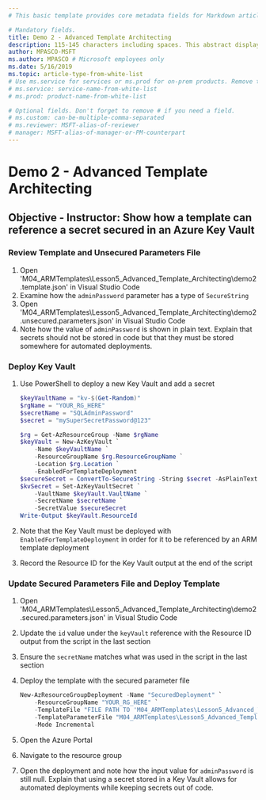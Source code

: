 ```yaml
---
# This basic template provides core metadata fields for Markdown articles on docs.microsoft.com.

# Mandatory fields.
title: Demo 2 - Advanced Template Architecting
description: 115-145 characters including spaces. This abstract displays in the search result.
author: MPASCO-MSFT
ms.author: MPASCO # Microsoft employees only
ms.date: 5/16/2019
ms.topic: article-type-from-white-list
# Use ms.service for services or ms.prod for on-prem products. Remove the # before the relevant field.
# ms.service: service-name-from-white-list
# ms.prod: product-name-from-white-list

# Optional fields. Don't forget to remove # if you need a field.
# ms.custom: can-be-multiple-comma-separated
# ms.reviewer: MSFT-alias-of-reviewer
# manager: MSFT-alias-of-manager-or-PM-counterpart
---
```

# Demo 2 - Advanced Template Architecting

## Objective - Instructor: Show how a template can reference a secret secured in an Azure Key Vault

### Review Template and Unsecured Parameters File
1. Open 'M04_ARMTemplates\Lesson5_Advanced_Template_Architecting\demo2.template.json' in Visual Studio Code
1. Examine how the `adminPassword` parameter has a type of `SecureString`
1. Open 'M04_ARMTemplates\Lesson5_Advanced_Template_Architecting\demo2.unsecured.parameters.json' in Visual Studio Code
1. Note how the value of `adminPassword` is shown in plain text. Explain that secrets should not be stored in code but that they must be stored somewhere for automated deployments.

### Deploy Key Vault
1. Use PowerShell to deploy a new Key Vault and add a secret

    ```PowerShell
    $keyVaultName = "kv-$(Get-Random)"
    $rgName = "YOUR_RG_HERE"
    $secretName = "SQLAdminPassword"
    $secret = "mySuperSecretPassword@123"

    $rg = Get-AzResourceGroup -Name $rgName
    $keyVault = New-AzKeyVault `
        -Name $keyVaultName `
        -ResourceGroupName $rg.ResourceGroupName `
        -Location $rg.Location `
        -EnabledForTemplateDeployment
    $secureSecret = ConvertTo-SecureString -String $secret -AsPlainText -Force
    $kvSecret = Set-AzKeyVaultSecret `
        -VaultName $keyVault.VaultName `
        -SecretName $secretName `
        -SecretValue $secureSecret
    Write-Output $keyVault.ResourceId
    ```

1. Note that the Key Vault must be deployed with `EnabledForTemplateDeployment` in order for it to be referenced by an ARM template deployment
1. Record the Resource ID for the Key Vault output at the end of the script

### Update Secured Parameters File and Deploy Template
1. Open 'M04_ARMTemplates\Lesson5_Advanced_Template_Architecting\demo2.secured.parameters.json' in Visual Studio Code
1. Update the `id` value under the `keyVault` reference with the Resource ID output from the script in the last section
1. Ensure the `secretName` matches what was used in the script in the last section
1. Deploy the template with the secured parameter file

    ```PowerShell
    New-AzResourceGroupDeployment -Name "SecuredDeployment" `
        -ResourceGroupName "YOUR_RG_HERE" `
        -TemplateFile "FILE PATH TO 'M04_ARMTemplates\Lesson5_Advanced_Template_Architecting\demo2.template.json' " `
        -TemplateParameterFile "M04_ARMTemplates\Lesson5_Advanced_Template_Architecting\demo2.secured.parameters.json' " `
        -Mode Incremental
    ```
1. Open the Azure Portal
1. Navigate to the resource group
1. Open the deployment and note how the input value for `adminPassword` is still null. Explain that using a secret stored in a Key Vault allows for automated deployments while keeping secrets out of code.
